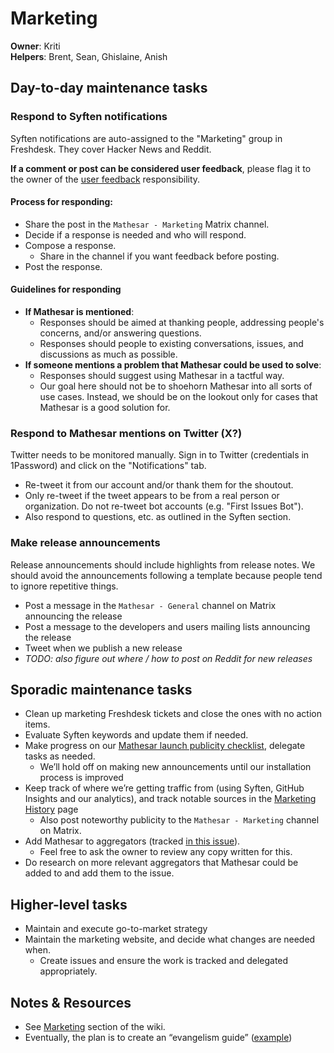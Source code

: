 # Marketing

**Owner**: Kriti  
**Helpers**: Brent, Sean, Ghislaine, Anish

## Day-to-day maintenance tasks

### Respond to Syften notifications

Syften notifications are auto-assigned to the "Marketing" group in Freshdesk. They cover Hacker News and Reddit.

**If a comment or post can be considered user feedback**, please flag it to the owner of the [user feedback](/team/responsibilities/user-feedback) responsibility.

#### Process for responding:

- Share the post in the `Mathesar - Marketing` Matrix channel.
- Decide if a response is needed and who will respond.
- Compose a response.
    - Share in the channel if you want feedback before posting.
- Post the response.

#### Guidelines for responding

- **If Mathesar is mentioned**:
    - Responses should be aimed at thanking people, addressing people's concerns, and/or answering questions.
    - Responses should people to existing conversations, issues, and discussions as much as possible.
- **If someone mentions a problem that Mathesar could be used to solve**:
    - Responses should suggest using Mathesar in a tactful way.
    - Our goal here should not be to shoehorn Mathesar into all sorts of use cases. Instead, we should be on the lookout only for cases that Mathesar is a good solution for.

### Respond to Mathesar mentions on Twitter (X?)

Twitter needs to be monitored manually. Sign in to Twitter (credentials in 1Password) and click on the "Notifications" tab.

- Re-tweet it from our account and/or thank them for the shoutout.
- Only re-tweet if the tweet appears to be from a real person or organization. Do not re-tweet bot accounts (e.g. "First Issues Bot").
- Also respond to questions, etc. as outlined in the Syften section.

### Make release announcements

Release announcements should include highlights from release notes. We should avoid the announcements following a template because people tend to ignore repetitive things.

- Post a message in the `Mathesar - General` channel on Matrix announcing the release
- Post a message to the developers and users mailing lists announcing the release
- Tweet when we publish a new release
- *TODO: also figure out where / how to post on Reddit for new releases*

## Sporadic maintenance tasks

- Clean up marketing Freshdesk tickets and close the ones with no action items.
- Evaluate Syften keywords and update them if needed.
- Make progress on our [Mathesar launch publicity checklist](https://github.com/mathesar-foundation/mathesar-website/issues/78), delegate tasks as needed.
    - We’ll hold off on making new announcements until our installation process is improved
- Keep track of where we’re getting traffic from (using Syften, GitHub Insights and our analytics), and track notable sources in the [Marketing History](/marketing/history) page
    - Also post noteworthy publicity to the `Mathesar - Marketing` channel on Matrix.
- Add Mathesar to aggregators (tracked [in this issue](https://github.com/mathesar-foundation/mathesar-website/issues/84)).
    - Feel free to ask the owner to review any copy written for this.
- Do research on more relevant aggregators that Mathesar could be added to and add them to the issue.

## Higher-level tasks

- Maintain and execute go-to-market strategy
- Maintain the marketing website, and decide what changes are needed when.
    - Create issues and ensure the work is tracked and delegated appropriately.

## Notes & Resources

- See [Marketing](/marketing) section of the wiki.
- Eventually, the plan is to create an “evangelism guide” ([example](https://about.gitlab.com/handbook/marketing/community-relations/developer-evangelism/social-media/))
